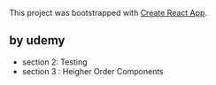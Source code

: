 This project was bootstrapped with [Create React App](https://github.com/facebook/create-react-app).

## by udemy

* section 2: Testing
* section 3 : Heigher Order Components
 

